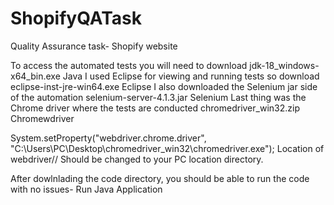 # ShopifyQATask
Quality Assurance task- Shopify website

To access the automated tests you will need to download jdk-18_windows-x64_bin.exe Java I used Eclipse for viewing and running tests so download eclipse-inst-jre-win64.exe Eclipse I also downloaded the Selenium jar side of the automation selenium-server-4.1.3.jar Selenium Last thing was the Chrome driver where the tests are conducted chromedriver_win32.zip Chromewdriver

System.setProperty("webdriver.chrome.driver", "C:\Users\PC\Desktop\chromedriver_win32\chromedriver.exe"); Location of webdriver// Should be changed to your PC location directory.

After dowlnlading the code directory, you should be able to run the code with no issues- Run Java Application
